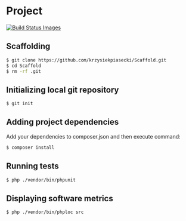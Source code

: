 # Project

<a href="#" id="status-image-popup" name="status-images" class="open-popup" data-ember-action="880">
    <img title="Build Status Images" src="https://travis-ci.org/krzysiekpiasecki/Scaffold.svg">
</a>

## Scaffolding

``` bash
$ git clone https://github.com/krzysiekpiasecki/Scaffold.git
$ cd Scaffold
$ rm -rf .git
```

## Initializing local git repository
``` bash
$ git init
```

## Adding project dependencies

Add your dependencies to composer.json and then execute command:
``` bash
$ composer install
```

## Running tests

``` bash
$ php ./vendor/bin/phpunit
```

## Displaying software metrics

``` bash
$ php ./vendor/bin/phploc src
```
